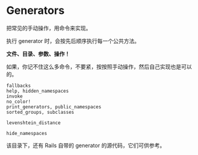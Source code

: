 # Generators

把常见的手动操作，用命令来实现。

执行 generator 时，会按先后顺序执行每一个公共方法。

**文件、目录、参数、操作！**

如果，你记不住这么多命令，不要紧，按按照手动操作，然后自己实现也是可以的。

```
fallbacks
help, hidden_namespaces
invoke
no_color!
print_generators, public_namespaces
sorted_groups, subclasses

levenshtein_distance

hide_namespaces
```

该目录下，还有 Rails 自带的 generator 的源代码，它们可供参考。

